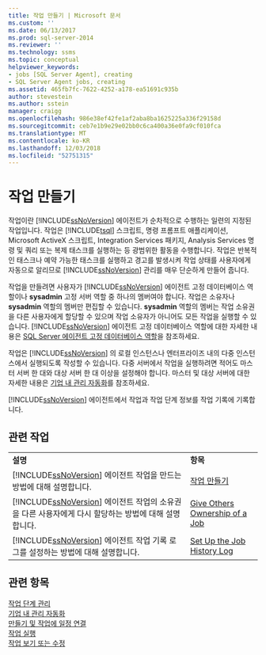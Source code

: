 ```yaml
---
title: 작업 만들기 | Microsoft 문서
ms.custom: ''
ms.date: 06/13/2017
ms.prod: sql-server-2014
ms.reviewer: ''
ms.technology: ssms
ms.topic: conceptual
helpviewer_keywords:
- jobs [SQL Server Agent], creating
- SQL Server Agent jobs, creating
ms.assetid: 465fb7fc-7622-4252-a178-ea51691c935b
author: stevestein
ms.author: sstein
manager: craigg
ms.openlocfilehash: 986e38ef42fe1af2aba8ba1625225a336f29158d
ms.sourcegitcommit: ceb7e1b9e29e02bb0c6ca400a36e0fa9cf010fca
ms.translationtype: MT
ms.contentlocale: ko-KR
ms.lasthandoff: 12/03/2018
ms.locfileid: "52751315"
---
```

# <a name="create-jobs"></a>작업 만들기
  작업이란 [!INCLUDE[ssNoVersion](../../includes/ssnoversion-md.md)] 에이전트가 순차적으로 수행하는 일련의 지정된 작업입니다. 작업은 [!INCLUDE[tsql](../../includes/tsql-md.md)] 스크립트, 명령 프롬프트 애플리케이션, Microsoft ActiveX 스크립트, Integration Services 패키지, Analysis Services 명령 및 쿼리 또는 복제 태스크를 실행하는 등 광범위한 활동을 수행합니다. 작업은 반복적인 태스크나 예약 가능한 태스크를 실행하고 경고를 발생시켜 작업 상태를 사용자에게 자동으로 알리므로 [!INCLUDE[ssNoVersion](../../includes/ssnoversion-md.md)] 관리를 매우 단순하게 만들어 줍니다.  
  
 작업을 만들려면 사용자가 [!INCLUDE[ssNoVersion](../../includes/ssnoversion-md.md)] 에이전트 고정 데이터베이스 역할이나 **sysadmin** 고정 서버 역할 중 하나의 멤버여야 합니다. 작업은 소유자나 **sysadmin** 역할의 멤버만 편집할 수 있습니다. **sysadmin** 역할의 멤버는 작업 소유권을 다른 사용자에게 할당할 수 있으며 작업 소유자가 아니어도 모든 작업을 실행할 수 있습니다. [!INCLUDE[ssNoVersion](../../includes/ssnoversion-md.md)] 에이전트 고정 데이터베이스 역할에 대한 자세한 내용은 [SQL Server 에이전트 고정 데이터베이스 역할](sql-server-agent-fixed-database-roles.md)을 참조하세요.  
  
 작업은 [!INCLUDE[ssNoVersion](../../includes/ssnoversion-md.md)] 의 로컬 인스턴스나 엔터프라이즈 내의 다중 인스턴스에서 실행되도록 작성할 수 있습니다. 다중 서버에서 작업을 실행하려면 적어도 마스터 서버 한 대와 대상 서버 한 대 이상을 설정해야 합니다. 마스터 및 대상 서버에 대한 자세한 내용은 [기업 내 관리 자동화](automated-administration-across-an-enterprise.md)를 참조하세요.  
  
 [!INCLUDE[ssNoVersion](../../includes/ssnoversion-md.md)] 에이전트에서 작업과 작업 단계 정보를 작업 기록에 기록합니다.  
  
## <a name="related-tasks"></a>관련 작업  
  
|||  
|-|-|  
|**설명**|**항목**|  
|[!INCLUDE[ssNoVersion](../../includes/ssnoversion-md.md)] 에이전트 작업을 만드는 방법에 대해 설명합니다.|[작업 만들기](create-a-job.md)|  
|[!INCLUDE[ssNoVersion](../../includes/ssnoversion-md.md)] 에이전트 작업의 소유권을 다른 사용자에게 다시 할당하는 방법에 대해 설명합니다.|[Give Others Ownership of a Job](give-others-ownership-of-a-job.md)|  
|[!INCLUDE[ssNoVersion](../../includes/ssnoversion-md.md)] 에이전트 작업 기록 로그를 설정하는 방법에 대해 설명합니다.|[Set Up the Job History Log](set-up-the-job-history-log.md)|  
  
## <a name="see-also"></a>관련 항목  
 [작업 단계 관리](manage-job-steps.md)   
 [기업 내 관리 자동화](automated-administration-across-an-enterprise.md)   
 [만들기 및 작업에 일정 연결](create-and-attach-schedules-to-jobs.md)   
 [작업 실행](run-jobs.md)   
 [작업 보기 또는 수정](view-or-modify-jobs.md)  
  
  
